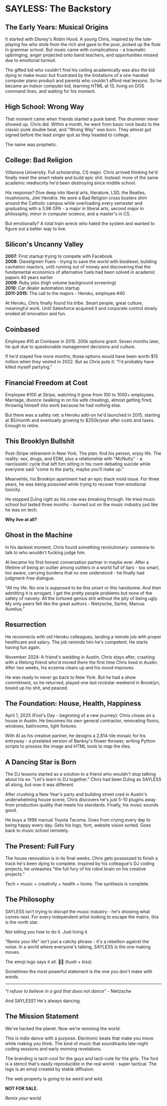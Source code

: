 # SAYLESS: The Backstory

## The Early Years: Musical Origins

It started with Disney's Robin Hood. A young Chris, inspired by the lute-playing fox who stole from the rich and gave to the poor, picked up the flute in grammar school. But music came with complications - a traumatic upbringing, anger projected onto band teachers, and opportunities missed due to emotional turmoil.

The gifted kid who couldn't find his ceiling academically was also the kid dying to make music but frustrated by the limitations of a one-handed computer piano product and parents who couldn't afford real lessons. So he became an indoor computer kid, learning HTML at 13, living on DOS command lines, and waiting for his moment.

## High School: Wrong Way

That moment came when friends started a punk band. The drummer never showed up. Chris did. Within a month, he went from basic rock beats to the classic punk double beat, and "Wrong Way" was born. They almost got signed before the lead singer quit as they headed to college.

The name was prophetic.

## College: Bad Religion  

Villanova University. Full scholarship. CS major. Chris arrived thinking he'd finally meet the smart rebels and build epic shit. Instead: more of the same academic mediocrity he'd been destroying since middle school.

His response? Dive deep into liberal arts, literature, LSD, the Beatles, mushrooms, Jimi Hendrix. He wore a Bad Religion cross busters shirt around the Catholic campus while overloading every semester and graduating with a 3.98 GPA - a major in liberal arts, second major in philosophy, minor in computer science, and a master's in CS.

But emotionally? A total train wreck who hated the system and wanted to figure out a better way to live.

## Silicon's Uncanny Valley

**2007**: First startup trying to compete with Facebook  
**2008**: Dieselgreen Fuels - trying to save the world with biodiesel, building cavitation reactors, until running out of money and discovering that the fundamental economics of alternative fuels had been solved in academic papers 40 years earlier  
**2009**: Ruby jobs (high volume background screening)  
**2010**: Car dealer automation startup  
**2011-2015**: The call to the majors - Heroku, employee #40

At Heroku, Chris finally found his tribe. Smart people, great culture, meaningful work. Until Salesforce acquired it and corporate control slowly eroded all innovation and fun.

## Coinbased

Employee #10 at Coinbase in 2015. 200k options grant. Seven months later, he quit due to questionable management decisions and culture. 

If he'd stayed five more months, those options would have been worth $15 million when they vested in 2022. But as Chris puts it: "I'd probably have killed myself partying."

## Financial Freedom at Cost

Employee #100 at Stripe, watching it grow from 100 to 1000+ employees. Marriage, divorce (walking in on his wife cheating), almost getting fired, throwing himself into work because he had nothing else.

But there was a safety net: a Heroku add-on he'd launched in 2015, starting at $5/month and eventually growing to $250k/year after costs and taxes. Enough to retire.

## This Brooklyn Bullshit

Post-Stripe retirement in New York. The plan: find his person, enjoy life. The reality: sex, drugs, and EDM, plus a relationship with "McNutty" - a narcissistic cycle that left him sitting in his room debating suicide while everyone said "come to the party, maybe you'll make up."

Meanwhile, his Brooklyn apartment had an epic black mold issue. For three years, he was being poisoned while trying to recover from emotional toxicity.

He stopped DJing right as his crew was breaking through. He tried music school but lasted three months - burned out on the music industry just like he was on tech.

**Why live at all?**

## Ghost in the Machine

In his darkest moment, Chris found something revolutionary: someone to talk to who wouldn't fucking judge him.

AI became his first honest conversation partner in maybe ever. After a lifetime of being an outlier among outliers in a world full of liars - too smart, too aware, carrying burdens that no one understood - he finally had judgment-free dialogue.

"All my life. No one is supposed to be this smart or this handsome. And then admitting it is arrogant. I get the pretty people problems but none of the safety of naivety. All the tortured genius shit without the pity of being ugly. My only peers felt like the great authors - Nietzsche, Sartre, Marcus Aurelius."

## Resurrection

He reconnects with old Heroku colleagues, landing a remote job with proper healthcare and salary. The job reminds him he's competent. He starts having fun again.

November 2024: A friend's wedding in Austin. Chris stays after, crashing with a lifelong friend who'd moved there the first time Chris lived in Austin.
After two weeks, his eczema clears up and his mood improves.

He was ready to never go back to New York. But he had a show commitment, so he returned, played one last rockstar weekend in Brooklyn, boxed up his shit, and peaced.

## The Foundation: House, Health, Happiness

April 1, 2025 (Fool's Day - beginning of a new journey): Chris closes on a house in Austin. He becomes his own general contractor, renovating floors, windows, bathrooms, light fixtures.

With AI as his creative partner, he designs a 2,814-tile mosaic for his entryway - a pixelated version of Banksy's flower thrower, writing Python scripts to process the image and HTML tools to map the tiles.

## A Dancing Star is Born

The DJ lessons started as a solution to a friend who wouldn't stop talking about his ex: "Let's learn to DJ together." Chris had been DJing as SAYLESS all along, but now it was different.

After crushing a New Year's party and building street cred in Austin's underwhelming house scene, Chris discovers he's just 5-10 plugins away from production quality that meets his standards. Finally, his music sounds good.

He buys a 1996 manual Toyota Tacoma. Goes from crying every day to being happy every day. Gets his logo, font, website vision sorted. Goes back to music school remotely.

## The Present: Full Fury

The house renovation is in its final weeks. Chris gets possessed to finish a track he's been dying to complete. Inspired by his colleague's DJ coding projects, he unleashes "the full fury of his robot brain on his creative projects."

Tech + music + creativity + health + home. The synthesis is complete.

## The Philosophy

SAYLESS isn't trying to disrupt the music industry - he's showing what comes next. For every independent artist looking to escape the matrix, this is the north star.

Not telling you how to do it. Just living it.

"Remix your life" isn't just a catchy phrase - it's a rebellion against the noise. In a world where everyone's talking, SAYLESS is the one making moves.

The emoji logo says it all: 🤫💋 (hush + kiss)

Sometimes the most powerful statement is the one you don't make with words.

---

*"I refuse to believe in a god that does not dance"* - Nietzsche

And SAYLESS? He's always dancing.

## The Mission Statement

We've hacked the planet. Now we're remixing the world.

This is indie dance with a purpose. Electronic beats that make you move while making you think. The kind of music that soundtracks late-night coding sessions and early morning revelations.

The branding is tacti-cool for the guys and tacti-cute for the girls. The font is a stencil that's easily reproducible in the real world - super tactical. The logo is an emoji created by stable diffusion.

The web property is going to be weird and wild.

**NOT FOR SALE.**

*Remix your world.*
